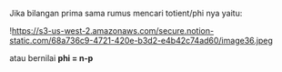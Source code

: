 Jika bilangan prima sama rumus mencari totient/phi nya yaitu:

!https://s3-us-west-2.amazonaws.com/secure.notion-static.com/68a736c9-4721-420e-b3d2-e4b42c74ad60/image36.jpeg

atau bernilai **phi = n-p**

